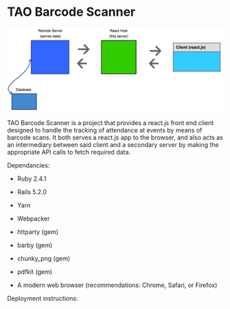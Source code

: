 # TAO Barcode Scanner

![flow chart](diagram.png?raw=true)

TAO Barcode Scanner is a project that provides a react.js front end client designed to handle the tracking of attendance at events by means of barcode scans. It both serves a react.js app to the browser, and also acts as an intermediary between said client and a secondary server by making the appropriate API calls to fetch required data.

Dependancies:

* Ruby 2.4.1

* Rails 5.2.0

* Yarn

* Webpacker

* httparty (gem)

* barby (gem)

* chunky_png (gem)

* pdfkit (gem)

* A modern web browser (recommendations: Chrome, Safari, or Firefox)

Deployment instructions:
